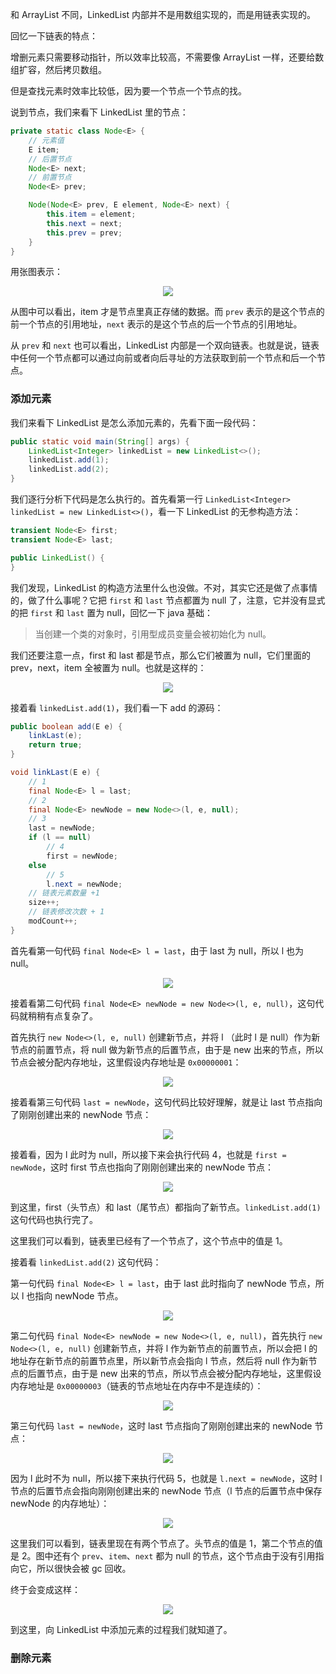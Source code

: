 和 ArrayList 不同，LinkedList 内部并不是用数组实现的，而是用链表实现的。

回忆一下链表的特点：

增删元素只需要移动指针，所以效率比较高，不需要像 ArrayList 一样，还要给数组扩容，然后拷贝数组。

但是查找元素时效率比较低，因为要一个节点一个节点的找。

说到节点，我们来看下 LinkedList 里的节点：

```java
private static class Node<E> {
    // 元素值
    E item;
    // 后置节点
    Node<E> next;
    // 前置节点
    Node<E> prev;

    Node(Node<E> prev, E element, Node<E> next) {
        this.item = element;
        this.next = next;
        this.prev = prev;
    }
}
```

用张图表示：

<p align="center">
  <img src="https://raw.githubusercontent.com/shadowwingz/JavaLife/master/art/LinkedList/LinkedList%20Node.jpg"/>
</p>


从图中可以看出，item 才是节点里真正存储的数据。而 `prev` 表示的是这个节点的前一个节点的引用地址，`next` 表示的是这个节点的后一个节点的引用地址。

从 `prev` 和 `next` 也可以看出，LinkedList 内部是一个双向链表。也就是说，链表中任何一个节点都可以通过向前或者向后寻址的方法获取到前一个节点和后一个节点。

### 添加元素 ###

我们来看下 LinkedList 是怎么添加元素的，先看下面一段代码：

```java
public static void main(String[] args) {
    LinkedList<Integer> linkedList = new LinkedList<>();
    linkedList.add(1);
    linkedList.add(2);
}
```

我们逐行分析下代码是怎么执行的。首先看第一行 `LinkedList<Integer> linkedList = new LinkedList<>()`，看一下 LinkedList 的无参构造方法：

```java
transient Node<E> first;
transient Node<E> last;

public LinkedList() {
}
```

我们发现，LinkedList 的构造方法里什么也没做。不对，其实它还是做了点事情的，做了什么事呢？它把 `first` 和 `last` 节点都置为 null 了，注意，它并没有显式的把 `first` 和 `last` 置为 null，回忆一下 java 基础：

> 当创建一个类的对象时，引用型成员变量会被初始化为 null。

我们还要注意一点，first 和 last 都是节点，那么它们被置为 null，它们里面的 prev，next，item 全被置为 null。也就是这样的：


<p align="center">
  <img src="https://raw.githubusercontent.com/shadowwingz/JavaLife/master/art/LinkedList/LinkedList%E5%88%9D%E5%A7%8B%E5%8C%96.jpg"/>
</p>

接着看 `linkedList.add(1)`，我们看一下 add 的源码：

```java
public boolean add(E e) {
    linkLast(e);
    return true;
}

void linkLast(E e) {
    // 1
    final Node<E> l = last;
    // 2
    final Node<E> newNode = new Node<>(l, e, null);
    // 3
    last = newNode;
    if (l == null)
        // 4
        first = newNode;
    else
        // 5
        l.next = newNode;
    // 链表元素数量 +1
    size++;
    // 链表修改次数 + 1
    modCount++;
}
```

首先看第一句代码 `final Node<E> l = last`，由于 last 为 null，所以 l 也为 null。

<p align="center">
  <img src="https://raw.githubusercontent.com/shadowwingz/JavaLife/master/art/LinkedList/add(1)%E6%B5%81%E7%A8%8B/1.jpg"/>
</p>

接着看第二句代码 `final Node<E> newNode = new Node<>(l, e, null)`，这句代码就稍稍有点复杂了。

首先执行 `new Node<>(l, e, null)` 创建新节点，并将 l （此时 l 是 null）作为新节点的前置节点，将 null 做为新节点的后置节点，由于是 new 出来的节点，所以节点会被分配内存地址，这里假设内存地址是 `0x00000001`：

<p align="center">
  <img src="https://raw.githubusercontent.com/shadowwingz/JavaLife/master/art/LinkedList/add(1)%E6%B5%81%E7%A8%8B/2.jpg"/>
</p>

接着看第三句代码 `last = newNode`，这句代码比较好理解，就是让 last 节点指向了刚刚创建出来的 newNode 节点：

<p align="center">
  <img src="https://raw.githubusercontent.com/shadowwingz/JavaLife/master/art/LinkedList/add(1)%E6%B5%81%E7%A8%8B/3.jpg"/>
</p>

接着看，因为 l 此时为 null，所以接下来会执行代码 4，也就是 `first = newNode`，这时 first 节点也指向了刚刚创建出来的 newNode 节点：

<p align="center">
  <img src="https://raw.githubusercontent.com/shadowwingz/JavaLife/master/art/LinkedList/add(1)%E6%B5%81%E7%A8%8B/4.jpg"/>
</p>

到这里，first（头节点）和 last（尾节点）都指向了新节点。`linkedList.add(1)` 这句代码也执行完了。

这里我们可以看到，链表里已经有了一个节点了，这个节点中的值是 1。

接着看 `linkedList.add(2)` 这句代码：

第一句代码 `final Node<E> l = last`，由于 last 此时指向了 newNode 节点，所以 l 也指向 newNode 节点。

<p align="center">
  <img src="https://raw.githubusercontent.com/shadowwingz/JavaLife/d77c47cde81fa48513bcf413779ae2f7f1a4603a/art/LinkedList/add(2)%E6%B5%81%E7%A8%8B/1.jpg"/>
</p>

第二句代码 `final Node<E> newNode = new Node<>(l, e, null)`，首先执行 `new Node<>(l, e, null)` 创建新节点，并将 l 作为新节点的前置节点，所以会把 l 的地址存在新节点的前置节点里，所以新节点会指向 l 节点，然后将 null 作为新节点的后置节点，由于是 new 出来的节点，所以节点会被分配内存地址，这里假设内存地址是 `0x00000003`（链表的节点地址在内存中不是连续的）：

<p align="center">
  <img src="https://raw.githubusercontent.com/shadowwingz/JavaLife/master/art/LinkedList/add(2)%E6%B5%81%E7%A8%8B/2.jpg"/>
</p>

第三句代码 `last = newNode`，这时 last 节点指向了刚刚创建出来的 newNode 节点：

<p align="center">
  <img src="https://raw.githubusercontent.com/shadowwingz/JavaLife/master/art/LinkedList/add(2)%E6%B5%81%E7%A8%8B/3.jpg"/>
</p>


因为 l 此时不为 null，所以接下来执行代码 5，也就是 `l.next = newNode`，这时 l 节点的后置节点会指向刚刚创建出来的 newNode 节点（l 节点的后置节点中保存 newNode 的内存地址）：

<p align="center">
  <img src="https://raw.githubusercontent.com/shadowwingz/JavaLife/master/art/LinkedList/add(2)%E6%B5%81%E7%A8%8B/4.jpg"/>
</p>

这里我们可以看到，链表里现在有两个节点了。头节点的值是 1，第二个节点的值是 2。图中还有个 `prev`、`item`、`next` 都为 null 的节点，这个节点由于没有引用指向它，所以很快会被 gc 回收。

终于会变成这样：

<p align="center">
  <img src="https://raw.githubusercontent.com/shadowwingz/JavaLife/master/art/LinkedList/add(2)%E6%B5%81%E7%A8%8B/5.jpg"/>
</p>

到这里，向 LinkedList 中添加元素的过程我们就知道了。

### 删除元素 ###

